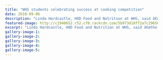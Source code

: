 ```yaml
---
title: "WHS students celebrating success at cooking competition"
date: 2018-09-06
description: "Linda Hardcastle, HOD Food and Nutrition at WHS, said â€œthe students gained 8 gold, 5 silver, 4 bronze and three...â€"
featured-image: http://c1940652.r52.cf0.rackcdn.com/5b973d18ff2a7c2965000255/Cooking-RCP-280-6-sept-2018.jpg
excerpt: "Linda Hardcastle, HOD Food and Nutrition at WHS, said â€œthe students gained 8 gold, 5 silver, 4 bronze and three Participation Certificates from the UCOL competition.â€"
gallery-image-1: 
gallery-image-2: 
gallery-image-3: 
gallery-image-4: 
gallery-image-5: 
---
```


